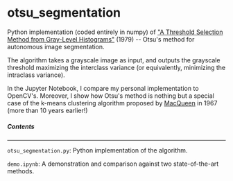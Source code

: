 # otsu_segmentation

 Python implementation (coded entirely in numpy) of  ["A Threshold Selection Method from Gray-Level Histograms"](https://ieeexplore.ieee.org/document/4310076) (1979) -- Otsu's method for autonomous image segmentation.
 
 The algorithm takes a grayscale image as input, and outputs the grayscale threshold maximizing the interclass variance (or equivalently, minimizing the intraclass variance). 
 
 In the Jupyter Notebook, I compare my personal implementation to OpenCV's. Moreover, I show how Otsu's method is nothing but a special case of the k-means clustering algorithm proposed by [MacQueen](https://books.google.co.uk/books?hl=en&lr=&id=IC4Ku_7dBFUC&oi=fnd&pg=PA281&dq=related:NfMlILJJH88J:scholar.google.com/&ots=nQVgC-ObtP&sig=Ci0RxETPxwKxHViD3j5GXDezdlU&redir_esc=y#v=onepage&q&f=false) in 1967 (more than 10 years earlier!)

##### Contents
---------------
```otsu_segmentation.py```: Python implementation of the algorithm.

```demo.ipynb```: A demonstration and comparison against two state-of-the-art methods.